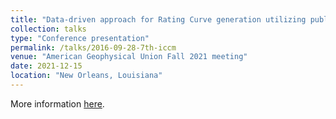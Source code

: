 ```yaml
---
title: "Data-driven approach for Rating Curve generation utilizing publicly available Hydrological dataset."
collection: talks
type: "Conference presentation"
permalink: /talks/2016-09-28-7th-iccm
venue: "American Geophysical Union Fall 2021 meeting"
date: 2021-12-15
location: "New Orleans, Louisiana"
---
```


More information [here](https://agu.confex.com/agu/fm21/meetingapp.cgi/Paper/839256).
